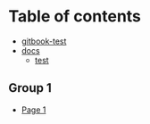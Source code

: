 # Table of contents

* [gitbook-test](README.md)
* [docs](docs/README.md)
  * [test](test.md)

## Group 1

* [Page 1](group-1/page-1.md)
